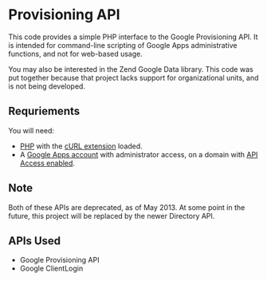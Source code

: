 Provisioning API
================

This code provides a simple PHP interface to the Google Provisioning API. It is intended for command-line scripting of Google Apps administrative functions, and not for web-based usage.

You may also be interested in the Zend Google Data library. This code was put together because that project lacks support for organizational units, and is not being developed.

Requriements
------------
You will need:
- [PHP](http://php.net/) with the [cURL extension](http://php.net/manual/en/book.curl.php) loaded.
- A [Google Apps account](http://www.google.com/enterprise/apps/) with administrator access, on a domain with [API Access enabled](https://developers.google.com/google-apps/provisioning/#getting_started).

Note
----
Both of these APIs are deprecated, as of May 2013. At some point in the future, this project will be replaced by the newer Directory API.

APIs Used
---------
- Google Provisioning API
- Google ClientLogin
